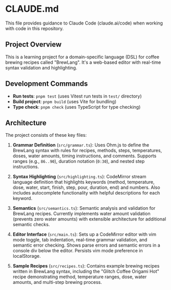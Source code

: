 # CLAUDE.md

This file provides guidance to Claude Code (claude.ai/code) when working with code in this repository.

## Project Overview

This is a learning project for a domain-specific language (DSL) for coffee brewing recipes called "BrewLang". It's a web-based editor with real-time syntax validation and highlighting.

## Development Commands

- **Run tests**: `pnpm test` (uses Vitest run tests in `test/` directory)
- **Build project**: `pnpm build` (uses Vite for bundling)
- **Type check**: `pnpm check` (uses TypeScript for type checking)

## Architecture

The project consists of these key files:

1. **Grammar Definition** (`src/grammar.ts`): Uses Ohm.js to define the BrewLang syntax with rules for recipes, methods, steps, temperatures, doses, water amounts, timing instructions, and comments. Supports ranges (e.g., `86..90`), duration notation (`0:30`), and nested step instructions.

2. **Syntax Highlighting** (`src/highlighting.ts`): CodeMirror stream language definition that highlights keywords (method, temperature, dose, water, start, finish, step, pour, duration, end) and numbers. Also includes autocomplete functionality with helpful descriptions for each keyword.

3. **Semantics** (`src/semantics.ts`): Semantic analysis and validation for BrewLang recipes. Currently implements water amount validation (prevents zero water amounts) with extensible architecture for additional semantic checks.

4. **Editor Interface** (`src/main.ts`): Sets up a CodeMirror editor with vim mode toggle, tab indentation, real-time grammar validation, and semantic error checking. Shows parse errors and semantic errors in a console div below the editor. Persists vim mode preference in localStorage.

5. **Sample Recipes** (`src/recipes.ts`): Contains example brewing recipes written in BrewLang syntax, including the "Glitch Coffee Origami Hot" recipe demonstrating method, temperature ranges, dose, water amounts, and multi-step brewing process.
